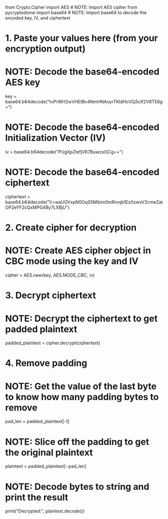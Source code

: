 from Crypto.Cipher import AES  # NOTE: Import AES cipher from pycryptodome
import base64  # NOTE: Import base64 to decode the encoded key, IV, and ciphertext

# 1. Paste your values here (from your encryption output)
# NOTE: Decode the base64-encoded AES key
key = base64.b64decode("tvPrWH2wVHEtBv4NmHNAoyrTKIdHcVGj5clf2V8TE8g=")

# NOTE: Decode the base64-encoded Initialization Vector (IV)
iv = base64.b64decode("PUgXpZIefjVR7BuwzsiSCg==")

# NOTE: Decode the base64-encoded ciphertext
ciphertext = base64.b64decode("l/+waUOVxpN0OqS5Mibim5mRmqb1Ez0zwsV2cmeZatOP2eYF2cQxMPG4By7LXBjU")

# 2. Create cipher for decryption
# NOTE: Create AES cipher object in CBC mode using the key and IV
cipher = AES.new(key, AES.MODE_CBC, iv)

# 3. Decrypt ciphertext
# NOTE: Decrypt the ciphertext to get padded plaintext
padded_plaintext = cipher.decrypt(ciphertext)

# 4. Remove padding
# NOTE: Get the value of the last byte to know how many padding bytes to remove
pad_len = padded_plaintext[-1]

# NOTE: Slice off the padding to get the original plaintext
plaintext = padded_plaintext[:-pad_len]

# NOTE: Decode bytes to string and print the result
print("Decrypted:", plaintext.decode())